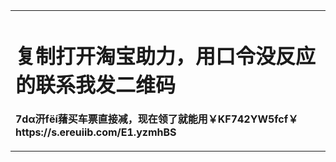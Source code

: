 <table border="0">
  <tr>
    <td width="75%">
      <h1>复制打开淘宝助力，用口令没反应的联系我发二维码</h1>
      <p><b>7dα汧fёí蕏买车票直接减，现在领了就能用￥KF742YW5fcf￥ https://s.ereuiib.com/E1.yzmhBS
</b></p>

  </tr>
</table>

